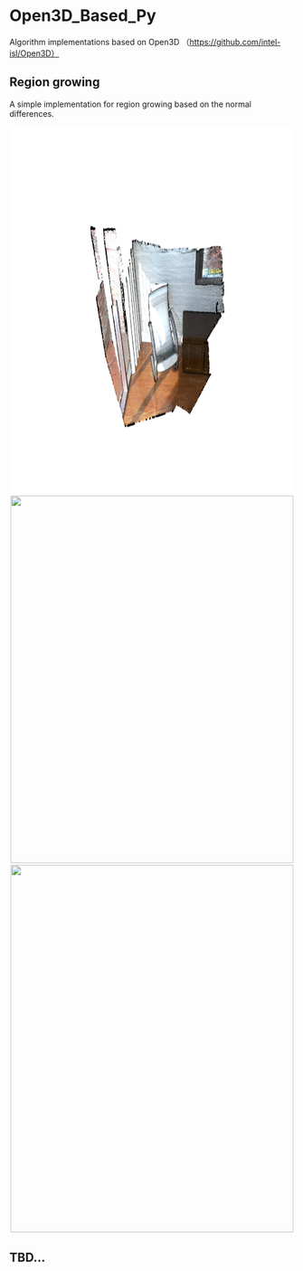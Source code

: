 # Open3D_Based_Py

Algorithm implementations based on Open3D （https://github.com/intel-isl/Open3D）

## Region growing
A simple implementation for region growing based on the normal differences. 

<div align=center><img src="https://github.com/GeoVectorMatrix/Open3D_Based_Py/blob/main/Imgs/RG-0.png" width="500" height="650"/><br/></div>

<div align=center><img src="https://github.com/GeoVectorMatrix/Open3D_Based_Py/blob/main/Imgs/RG-5.png" width="500" height="650"/><br/></div>

<div align=center><img src="https://github.com/GeoVectorMatrix/Open3D_Based_Py/blob/main/Imgs/RG-10.png" width="500" height="650"/><br/></div>

## TBD...